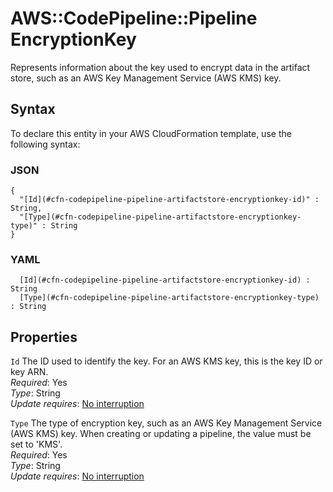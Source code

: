 # AWS::CodePipeline::Pipeline EncryptionKey<a name="aws-properties-codepipeline-pipeline-artifactstore-encryptionkey"></a>

Represents information about the key used to encrypt data in the artifact store, such as an AWS Key Management Service \(AWS KMS\) key\.

## Syntax<a name="aws-properties-codepipeline-pipeline-artifactstore-encryptionkey-syntax"></a>

To declare this entity in your AWS CloudFormation template, use the following syntax:

### JSON<a name="aws-properties-codepipeline-pipeline-artifactstore-encryptionkey-syntax.json"></a>

```
{
  "[Id](#cfn-codepipeline-pipeline-artifactstore-encryptionkey-id)" : String,
  "[Type](#cfn-codepipeline-pipeline-artifactstore-encryptionkey-type)" : String
}
```

### YAML<a name="aws-properties-codepipeline-pipeline-artifactstore-encryptionkey-syntax.yaml"></a>

```
﻿  [Id](#cfn-codepipeline-pipeline-artifactstore-encryptionkey-id) : String
﻿  [Type](#cfn-codepipeline-pipeline-artifactstore-encryptionkey-type) : String
```

## Properties<a name="aws-properties-codepipeline-pipeline-artifactstore-encryptionkey-properties"></a>

`Id`  <a name="cfn-codepipeline-pipeline-artifactstore-encryptionkey-id"></a>
The ID used to identify the key\. For an AWS KMS key, this is the key ID or key ARN\.  
*Required*: Yes  
*Type*: String  
*Update requires*: [No interruption](https://docs.aws.amazon.com/AWSCloudFormation/latest/UserGuide/using-cfn-updating-stacks-update-behaviors.html#update-no-interrupt)

`Type`  <a name="cfn-codepipeline-pipeline-artifactstore-encryptionkey-type"></a>
The type of encryption key, such as an AWS Key Management Service \(AWS KMS\) key\. When creating or updating a pipeline, the value must be set to 'KMS'\.  
*Required*: Yes  
*Type*: String  
*Update requires*: [No interruption](https://docs.aws.amazon.com/AWSCloudFormation/latest/UserGuide/using-cfn-updating-stacks-update-behaviors.html#update-no-interrupt)